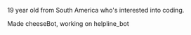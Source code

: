 19 year old from South America who's interested into coding.

Made cheeseBot, working on helpline_bot
